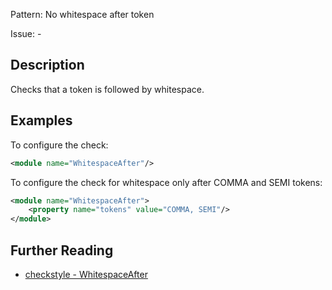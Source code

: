Pattern: No whitespace after token

Issue: -

## Description

Checks that a token is followed by whitespace. 

## Examples

To configure the check: 


```xml
<module name="WhitespaceAfter"/>
```
        

To configure the check for whitespace only after COMMA and SEMI tokens: 


```xml
<module name="WhitespaceAfter">
    <property name="tokens" value="COMMA, SEMI"/>
</module>
```

## Further Reading

* [checkstyle - WhitespaceAfter](https://checkstyle.sourceforge.io/checks/whitespace/whitespaceafter.html#WhitespaceAfter)
